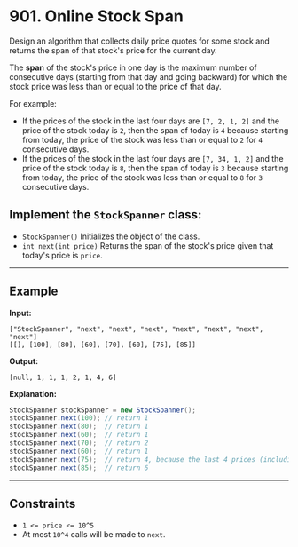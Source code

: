 # 901. Online Stock Span

Design an algorithm that collects daily price quotes for some stock and returns the span of that stock's price for the current day.

The **span** of the stock's price in one day is the maximum number of consecutive days (starting from that day and going backward) for which the stock price was less than or equal to the price of that day.

For example:
- If the prices of the stock in the last four days are `[7, 2, 1, 2]` and the price of the stock today is `2`, then the span of today is `4` because starting from today, the price of the stock was less than or equal to `2` for `4` consecutive days.
- If the prices of the stock in the last four days are `[7, 34, 1, 2]` and the price of the stock today is `8`, then the span of today is `3` because starting from today, the price of the stock was less than or equal to `8` for `3` consecutive days.

## Implement the `StockSpanner` class:

- `StockSpanner()` Initializes the object of the class.
- `int next(int price)` Returns the span of the stock's price given that today's price is `price`.

---

## Example

**Input:**
```plaintext
["StockSpanner", "next", "next", "next", "next", "next", "next", "next"]
[[], [100], [80], [60], [70], [60], [75], [85]]
```

**Output:**
```plaintext
[null, 1, 1, 1, 2, 1, 4, 6]
```

**Explanation:**
```java
StockSpanner stockSpanner = new StockSpanner();
stockSpanner.next(100); // return 1
stockSpanner.next(80);  // return 1
stockSpanner.next(60);  // return 1
stockSpanner.next(70);  // return 2
stockSpanner.next(60);  // return 1
stockSpanner.next(75);  // return 4, because the last 4 prices (including today's price of 75) were less than or equal to today's price.
stockSpanner.next(85);  // return 6
```

---

## Constraints

- `1 <= price <= 10^5`
- At most `10^4` calls will be made to `next`.
